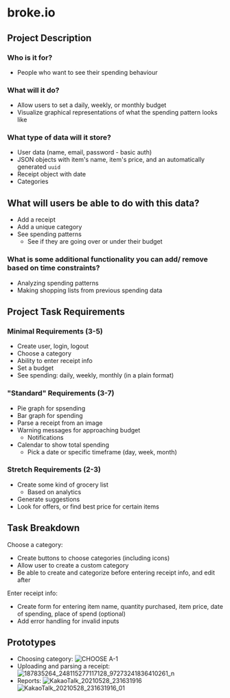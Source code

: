# broke.io

## Project Description

### Who is it for?
* People who want to see their spending behaviour

### What will it do?
* Allow users to set a daily, weekly, or monthly budget
* Visualize graphical representations of what the spending pattern looks like

### What type of data will it store?
* User data (name, email, password - basic auth)
* JSON objects with item's name, item's price, and an automatically generated `uuid`
* Receipt object with date
* Categories

## What will users be able to do with this data?
* Add a receipt
* Add a unique category
* See spending patterns
     * See if they are going over or under their budget

### What is some additional functionality you can add/ remove based on time constraints?
* Analyzing spending patterns
* Making shopping lists from previous spending data

## Project Task Requirements

### Minimal Requirements (3-5)
* Create user, login, logout
* Choose a category
* Ability to enter receipt info
* Set a budget
* See spending: daily, weekly, monthly (in a plain format)

### "Standard" Requirements (3-7)
* Pie graph for spsending
* Bar graph for spending
* Parse a receipt from an image
* Warning messages for approaching budget 
     * Notifications
* Calendar to show total spending
     * Pick a date or specific timeframe (day, week, month)

### Stretch Requirements (2-3)
* Create some kind of grocery list
     * Based on analytics
* Generate suggestions
* Look for offers, or find best price for certain items

## Task Breakdown
Choose a category:
* Create buttons to choose categories (including icons)
* Allow user to create a custom category
* Be able to create and categorize before entering receipt info, and edit after

Enter receipt info:
* Create form for entering item name, quantity purchased, item price, date of spending, place of spend (optional)
* Add error handling for invalid inputs

## Prototypes
* Choosing category:
     ![CHOOSE A-1](https://user-images.githubusercontent.com/48393923/119927080-9211b680-bf2d-11eb-9fd1-2a497b693987.jpg)
* Uploading and parsing a receipt:
     ![187835264_248115277117128_97273241836410261_n](https://user-images.githubusercontent.com/37598987/120057173-e84a2c80-bff5-11eb-9891-ce067d19a010.jpg)
* Reports:
    ![KakaoTalk_20210528_231631916](https://user-images.githubusercontent.com/35110824/120060226-5e0cc300-c00b-11eb-8b3d-21fb815a46de.jpg)
    ![KakaoTalk_20210528_231631916_01](https://user-images.githubusercontent.com/35110824/120060227-5ea55980-c00b-11eb-9ae5-d972d288d40f.jpg)


